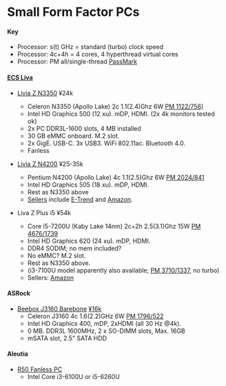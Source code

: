 Small Form Factor PCs
=====================

#### Key

* Processor: s(t) GHz = standard (turbo) clock speed
* Processor: 4c+4h = 4 cores, 4 hyperthread virtual cores
* Processor: PM all/single-thread [PassMark]

#### [ECS Liva]

* [Livia Z N3350] ¥24k
  * Celeron N3350 (Apollo Lake) 2c 1.1(2.4)Ghz 6W [PM 1122/756)][pm1]
  * Intel HD Graphics 500 (12 xu). mDP, HDMI. (2x 4k monitors tested ok)
  * 2x PC DDR3L-1600 slots, 4 MB installed
  * 30 GB eMMC onboard. M.2 slot.
  * 2x GigE. USB-C. 3x USB3. WiFi 802.11ac. Bluetooth 4.0.
  * Fanless

* [Livia Z N4200] ¥25-35k
  * Pentium N4200 (Apollo Lake) 4c 1.1(2.5)Ghz 6W [PM 2024/841][pm1]
  * Intel HD Graphics 505 (18 xu). mDP, HDMI.
  * Rest as N3350 above
  * [Sellers][lzn4200-kakaku] include [E-Trend][lzn4200-etrend]
    and [Amazon][lzn4200-amz].

* Liva Z Plus i5 ¥54k
  * Core i5-7200U (Kaby Lake 14nm) 2c+2h 2.5(3.1)Ghz 15W [PM 4676/1739][pm1]
  * Intel HD Graphics 620 (24 xu). mDP, HDMI.
  * DDR4 SODIM; no mem included?
  * No eMMC? M.2 slot.
  * Rest as N3350 above.
  * (i3-7100U model apparently also available; [PM 3710/1337][pm2], no turbo)
  * Sellers: [Amazon][lzp7200u-amz]

#### ASRock

* [Beebox J3160 Barebone] [¥16k][et-j3160]
  * Celeron J3160 4c 1.6(2.2)GHz 6W [PM 1796/522][pm1]
  * Intel HD Graphics 400, mDP, 2xHDMI (all 30 Hz @4k).
  * 0 MB. DDR3L 1600MHz, 2 x SO-DIMM slots, Max. 16GB
  * mSATA slot, 2.5" SATA HDD

#### Aleutia

* [R50 Fanless PC][aleutia-r50]
  * Intel Core i3-6100U or i5-6260U



[Beebox J3160 Barebone]: http://www.asrock.com/nettop/Intel/Beebox%20Series/#Specification
[ECS Liva]: http://www.ecs.com.tw/ECSWebSite/Product/Product_Category_1.aspx?CategoryID=12&TypeID=130&MenuID=209&childid=M_10&LanID=0
[Livia Z N3350]: https://www.amazon.co.jp/dp/B01N5MHCN9/
[Livia Z N4200]: http://www.links.co.jp/item/liva-z-n4200/
[PassMark]: https://www.cpubenchmark.net/
[aleutia-r50]: https://www.aleutia.com/products/r50-fanless-server
[et-j3160]: https://www.e-trend.co.jp/items/1145591
[lzn4200-amz]: https://www.amazon.co.jp/dp/B01MS4M6NT/
[lzn4200-etrend]: https://www.e-trend.co.jp/items/1145136
[lzn4200-kakaku]: http://kakaku.com/item/K0000944734/
[lzp7200u-amz]: https://www.amazon.co.jp/dp/B075GH6MSK/
[pm1]: https://www.cpubenchmark.net/compare.php?cmp[]=2895&cmp[]=2772&cmp[]=2886
[pm2]: https://www.cpubenchmark.net/compare.php?cmp[]=2879&cmp[]=2865&cmp[]=2955
